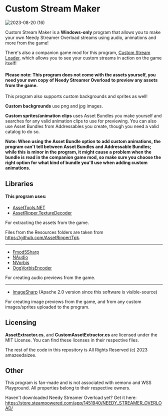 # Custom Stream Maker

![2023-08-20 (16)](https://github.com/amazeedaizee/CustomStreamMaker/assets/131136866/76f573b3-7881-4f57-9efc-9ae4649d4277)


Custom Stream Maker is a **Windows-only** program that allows you to make your own Needy Streamer Overload streams using audio, animations and more from the game!

There's also a companion game mod for this program, [Custom Stream Loader](https://github.com/amazeedaizee/CustomStreamLoader), which allows you to see your custom streams in action on the game itself!

#### Please note: This program does not come with the assets yourself, you need your own copy of Needy Streamer Overload to preview any assets from the game.

This program also supports custom backgrounds and sprites as well!

**Custom backgrounds** use png and jpg images.

**Custom sprites/animation clips** uses Asset Bundles you make yourself and searches for any valid animation clips to use for previewing. You can also use Asset Bundles from Addressables you create, though you need a valid catalog to do so.

**Note: When using the Asset Bundle option to add custom animations, the program can't tell between Asset Bundles and Addressable Bundles; while this is minor in the program, it might cause a problem when the bundle is read in the companion game mod, so make sure you choose the right option for what kind of bundle you'll use when adding custom animations.**

## Libraries

#### This program uses:
  
- [AssetTools.NET](https://github.com/nesrak1/AssetsTools.NET) <br/>
- [AssetRipper.TextureDecoder](https://github.com/AssetRipper/TextureDecoder) <br/>

For extracting the assets from the game.

Files from the Resources folders are taken from https://github.com/AssetRipper/Tpk.

-----

- [Fmod5Sharp](https://github.com/SamboyCoding/Fmod5Sharp) <br/> 
- [NAudio](https://github.com/naudio/NAudio) <br/>
- [NVorbis](https://github.com/NVorbis/NVorbis) <br/>
- [OggVorbisEncoder](https://github.com/SteveLillis/.NET-Ogg-Vorbis-Encoder) <br/>

For creating audio previews from the game.

-----

- [ImageSharp](https://github.com/SixLabors/ImageSharp) (Apache 2.0 version since this software is visible-source) <br/>

For creating image previews from the game, and from any custom images/sprites uploaded to the program.

## Licensing

**AssetExtractor.cs**, and **CustomAssetExtractor.cs** are licensed under the MIT License. You can find these licenses in their respective files. 

The rest of the code in this repository is All Rights Reserved (c) 2023 amazeedaizee.

## Other 

This program is fan-made and is not associated with xemono and WSS Playground. All properties belong to their respective owners.

Haven't downloaded Needy Streamer Overload yet? 
Get it here: https://store.steampowered.com/app/1451940/NEEDY_STREAMER_OVERLOAD/
